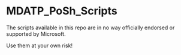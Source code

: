 # MDATP_PoSh_Scripts

The scripts available in this repo are in no way officially endorsed or supported by Microsoft.

Use them at your own risk!
